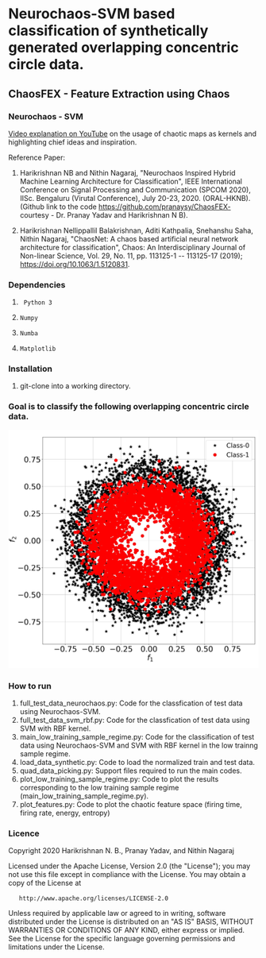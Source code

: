 # Neurochaos-SVM based classification of synthetically generated overlapping concentric circle data.


## ChaosFEX - Feature Extraction using Chaos

### Neurochaos - SVM

[Video explanation on YouTube](https://www.youtube.com/watch?v=8JQstLi4COk) on the usage of chaotic maps as kernels and highlighting chief ideas and inspiration.

Reference Paper:

1) Harikrishnan NB and Nithin Nagaraj, "Neurochaos Inspired Hybrid Machine Learning Architecture for Classification", IEEE International Conference on Signal Processing and Communication (SPCOM 2020), IISc. Bengaluru (Virutal Conference), July 20-23, 2020. (ORAL-HKNB).  (Github link to the code https://github.com/pranaysy/ChaosFEX- courtesy - Dr. Pranay Yadav and Harikrishnan N B). 

2) Harikrishnan Nellippallil Balakrishnan, Aditi Kathpalia, Snehanshu Saha, Nithin Nagaraj, "ChaosNet: A chaos based artificial neural network architecture for classification", Chaos: An  Interdisciplinary  Journal  of  Non-linear  Science, Vol. 29, No. 11, pp. 113125-1 -- 113125-17 (2019); https://doi.org/10.1063/1.5120831.

### Dependencies

1. ``` Python 3```

2. ```Numpy```

3. ```Numba```

4. ```Matplotlib```

### Installation

1. git-clone into a working directory.

### Goal is to classify the following overlapping concentric circle data.
<img
src="total_data_image/total_occd_data.jpg"
raw=true
alt="Subject Pronouns"
style="margin-right: 10px;"
/>

### How to run

1. full_test_data_neurochaos.py: Code for the classfication of test data using Neurochaos-SVM.
2. full_test_data_svm_rbf.py: Code for the classfication of test data using SVM with RBF kernel.
3. main_low_training_sample_regime.py: Code for the classification of test data using Neurochaos-SVM and SVM with RBF kernel in the low trainng sample regime.
4. load_data_synthetic.py: Code to load the normalized train and test data.
5. quad_data_picking.py: Support files required to run the main codes.
6. plot_low_training_sample_regime.py: Code to plot the results corresponding to the low training sample regime (main_low_training_sample_regime.py).
7. plot_features.py: Code to plot the chaotic feature space (firing time, firing rate, energy, entropy)


### Licence

Copyright 2020 Harikrishnan N. B., Pranay Yadav, and Nithin Nagaraj

Licensed under the Apache License, Version 2.0 (the "License"); you may not use this file except in compliance with the License. You may obtain a copy of the License at
```
   http://www.apache.org/licenses/LICENSE-2.0
```
Unless required by applicable law or agreed to in writing, software distributed under the License is distributed on an "AS IS" BASIS, WITHOUT WARRANTIES OR CONDITIONS OF ANY KIND, either express or implied. See the License for the specific language governing permissions and limitations under the License.

